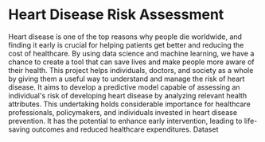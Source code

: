 # Heart Disease Risk Assessment

Heart disease is one of the top reasons why people die worldwide, and finding it early is crucial for helping patients get better and reducing the cost of healthcare. By using data science and machine learning, we have a chance to create a tool that can save lives and make people more aware of their health. This project helps individuals, doctors, and society as a whole by giving them a useful way to understand and manage the risk of heart disease.
It aims to develop a predictive model capable of assessing an individual's risk of developing heart disease by analyzing relevant health attributes. This undertaking holds considerable importance for healthcare professionals, policymakers, and individuals invested in heart disease prevention. It has the potential to enhance early intervention, leading to life-saving outcomes and reduced healthcare expenditures.
Dataset
